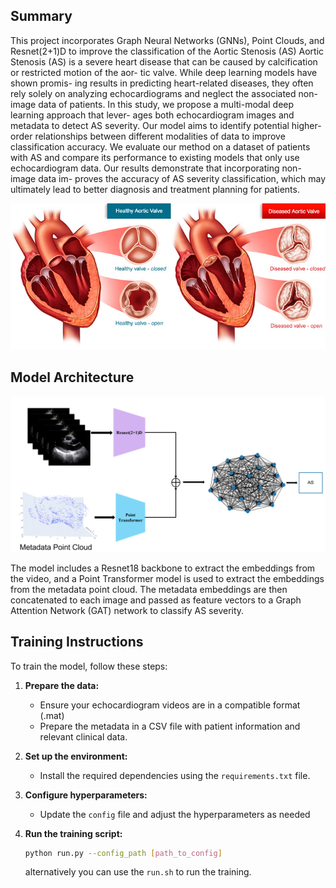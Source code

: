 ## Summary

This project incorporates Graph Neural Networks (GNNs), Point Clouds, and Resnet(2+1)D to improve the classification of the Aortic Stenosis (AS)
Aortic Stenosis (AS) is a severe heart disease that can be caused by calcification or restricted motion of the aor- tic valve. While deep learning models have shown promis- ing results in predicting heart-related diseases, they often rely solely on analyzing echocardiograms and neglect the associated non-image data of patients. In this study, we propose a multi-modal deep learning approach that lever- ages both echocardiogram images and metadata to detect AS severity. Our model aims to identify potential higher-order relationships between different modalities of data to improve classification accuracy. We evaluate our method on a dataset of patients with AS and compare its performance to existing models that only use echocardiogram data. Our results demonstrate that incorporating non-image data im- proves the accuracy of AS severity classification, which may ultimately lead to better diagnosis and treatment planning for patients.

<p align="center">
  <img src="assets/AS_valves.jpg" alt="Aortic Stenosis" width="600">
</p>

## Model Architecture
<p align="center">
  <img src="assets/architecture.png" alt="Model Architecture" width="800">
</p>
The model includes a Resnet18 backbone to extract the embeddings from the video, and a Point Transformer model is used to extract the embeddings from the metadata point cloud. The metadata embeddings are then concatenated to each image and passed as feature vectors to a Graph Attention Network (GAT) network to classify AS severity. 


## Training Instructions

To train the model, follow these steps:

1. **Prepare the data:**
   - Ensure your echocardiogram videos are in a compatible format (.mat)
   - Prepare the metadata in a CSV file with patient information and relevant clinical data.

2. **Set up the environment:**
   - Install the required dependencies using the `requirements.txt` file.

3. **Configure hyperparameters:**
   - Update the `config` file and adjust the hyperparameters as needed

4. **Run the training script:**
   ```sh
   python run.py --config_path [path_to_config]
   ```
   alternatively you can use the `run.sh` to run the training.

